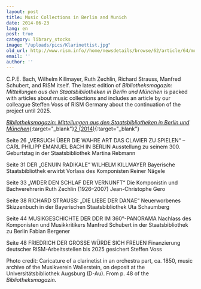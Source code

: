 ```yaml
---
layout: post
title: Music Collections in Berlin and Munich
date: 2014-06-23
lang: en
post: true
category: library_stocks
image: "/uploads/pics/Klarinettist.jpg"
old_url: http://www.rism.info//home/newsdetails/browse/62/article/64/music-collections-in-berlin-and-munich.html
email: ''
author: ''
---
```



C.P.E. Bach, Wilhelm Killmayer, Ruth Zechlin, Richard Strauss, Manfred Schubert, and RISM itself. The latest edition of _Bibliotheksmagazin: Mitteilungen aus den Staatsbibliotheken in Berlin und München_ is packed with articles about music collections and includes an article by our colleague Steffen Voss of RISM Germany about the continuation of the project until 2025.

[_Bibliotheksmagazin: Mitteilungen aus den Staatsbibliotheken in Berlin und München_](http://staatsbibliothek-berlin.de/fileadmin/user_upload/zentrale_Seiten/ueber_uns/pdf/Bibliotheksmagazin/Bibliotheksmagazin_2014-2.pdf){:target="_blank"}[2 (2014)](http://staatsbibliothek-berlin.de/fileadmin/user_upload/zentrale_Seiten/ueber_uns/pdf/Bibliotheksmagazin/Bibliotheksmagazin_2014-2.pdf){:target="_blank"}

Seite 26
„VERSUCH ÜBER DIE WAHRE ART DAS CLAVIER ZU SPIELEN“ – CARL PHILIPP EMANUEL BACH IN BERLIN
Ausstellung zu seinem 300. Geburtstag in der Staatsbibliothek
Martina Rebmann

Seite 31
DER „GENUIN RADIKALE“ WILHELM KILLMAYER
Bayerische Staatsbibliothek erwirbt Vorlass des Komponisten
Reiner Nägele

Seite 33
„WIDER DEN SCHLAF DER VERNUNFT“
Die Komponistin und Bachverehrerin Ruth Zechlin (1926–2007)
Jean-Christophe Gero

Seite 38
RICHARD STRAUSS: „DIE LIEBE DER DANAE“
Neuerworbenes Skizzenbuch in der Bayerischen Staatsbibliothek
Uta Schaumberg

Seite 44
MUSIKGESCHICHTE DER DDR IM 360°-PANORAMA
Nachlass des Komponisten und Musikkritikers Manfred Schubert in der Staatsbibliothek zu Berlin
Fabian Bergener

Seite 48
FRIEDRICH DER GROSSE WÜRDE SICH FREUEN
Finanzierung deutscher RISM-Arbeitsstellen bis 2025 gesichert
Steffen Voss

Photo credit: Caricature of a clarinetist in an orchestra part, ca. 1850, music archive of the Musikverein Wallerstein, on deposit at the Universitätsbibliothek Augsburg (D-Au). From p. 48 of the _Bibliotheksmagazin._